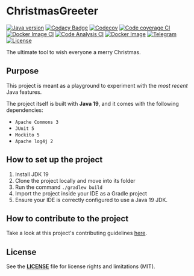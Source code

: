 # ChristmasGreeter

[![Java version](https://badgen.net/badge/Java/Java%2019/orange?icon=https://raw.githubusercontent.com/rob93c/BadgenIcons/master/icons/java-logo.svg&labelColor=292f35&label)](https://github.com/rob93c/ChristmasGreeter/search?l=java)
[![Codacy Badge](https://badgen.net/codacy/grade/361904c6ec0d4a1490aa7d5593f8e26a?icon=https://raw.githubusercontent.com/rob93c/BadgenIcons/master/icons/codacy-logo.svg&labelColor=292f35&label=Code%20quality)](https://www.codacy.com/gh/rob93c/ChristmasGreeter/dashboard)
[![Codecov](https://badgen.net/badge/codecov/coverage/3bbe58?icon=https://raw.githubusercontent.com/rob93c/BadgenIcons/master/icons/codecov-logo.svg&labelColor=292f35&label=codecov)](https://app.codecov.io/gh/rob93c/ChristmasGreeter)
[![Code coverage CI](https://github.com/rob93c/ChristmasGreeter/actions/workflows/gradle.yml/badge.svg)](https://github.com/rob93c/ChristmasGreeter/actions/workflows/coverage.yml)
[![Docker Image CI](https://github.com/rob93c/ChristmasGreeter/actions/workflows/docker-image.yml/badge.svg)](https://github.com/rob93c/ChristmasGreeter/actions/workflows/docker-image.yml)
[![Code Analysis CI](https://github.com/rob93c/ChristmasGreeter/actions/workflows/codeql-analysis.yml/badge.svg)](https://github.com/rob93c/ChristmasGreeter/actions/workflows/codeql-analysis.yml)
[![Docker Image](https://badgen.net/badge/docker/Docker?icon=docker&labelColor=292f35&label)](https://hub.docker.com/r/rob93c/christmas-greeter)
[![Telegram](https://badgen.net/badge/telegram/Telegram?icon=telegram&labelColor=292f35&label)](https://t.me/rob93c)
[![License](https://badgen.net/badge/license/MIT/grey?icon=https://raw.githubusercontent.com/rob93c/BadgenIcons/master/icons/license-paper.svg&labelColor=292f35&label)](LICENSE)

The ultimate tool to wish everyone a merry Christmas.

## Purpose

This project is meant as a playground to experiment with the _most recent_ Java features.

The project itself is built with **Java 19**, and it comes with the following dependencies:

* `Apache Commons 3`
* `JUnit 5`
* `Mockito 5`
* `Apache log4j 2`

## How to set up the project

1. Install JDK 19
2. Clone the project locally and move into its folder
3. Run the command `./gradlew build`
4. Import the project inside your IDE as a Gradle project
5. Ensure your IDE is correctly configured to use a Java 19 JDK.

## How to contribute to the project

Take a look at this project's contributing guidelines [here](CONTRIBUTING.md).

## License

See the [**LICENSE**](LICENSE) file for license rights and limitations (MIT).
